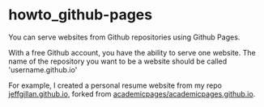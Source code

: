 # howto_github-pages

You can serve websites from Github repositories using Github Pages. 

With a free Github account, you have the ability to serve one website. The name of the repository you want to be a website should be called 'username.github.io'

For example, I created a personal resume website from my repo [jeffgillan.github.io](https://github.com/jeffgillan/jeffgillan.github.io), forked from [academicpages/academicpages.github.io](https://github.com/academicpages/academicpages.github.io). 


